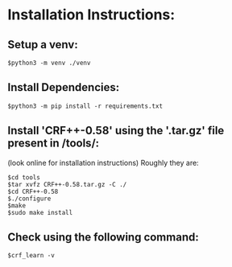# Installation Instructions:

## Setup a venv:
`$python3 -m venv ./venv`


## Install Dependencies:
`$python3 -m pip install -r requirements.txt`


## Install 'CRF++-0.58' using the '.tar.gz' file present in /tools/:
(look online for installation instructions)
Roughly they are:

```
$cd tools
$tar xvfz CRF++-0.58.tar.gz -C ./
$cd CRF++-0.58
$./configure
$make
$sudo make install
```

## Check using the following command:
`$crf_learn -v`
